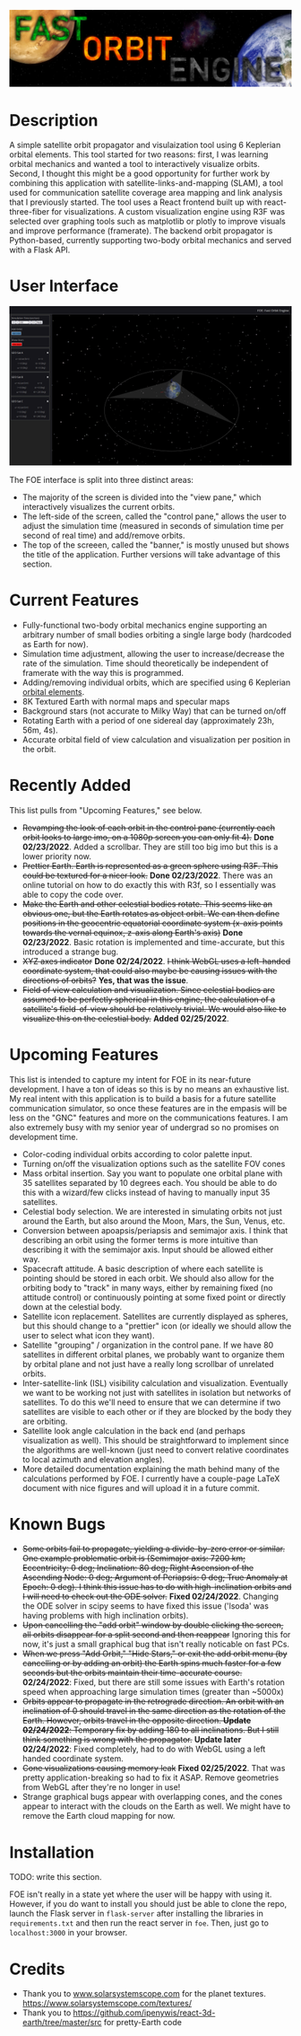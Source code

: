 ![FOELogo](https://raw.githubusercontent.com/pdflynn/fast-orbit-engine/main/foe_logo.png)

# Description

A simple satellite orbit propagator and visulaization tool using 6 Keplerian orbital elements. This tool started for two reasons: first, I was learning orbital mechanics and wanted a tool to interactively visualize orbits. Second, I thought this might be a good opportunity for further work by combining this application with satellite-links-and-mapping (SLAM), a tool used for communication satellite coverage area mapping and link analysis that I previously started. The tool uses a React frontend built up with react-three-fiber for visualizations. A custom visualization engine using R3F was selected over graphing tools such as matplotlib or plotly to improve visuals and improve performance (framerate). The backend orbit propagator is Python-based, currently supporting two-body orbital mechanics and served with a Flask API.

# User Interface

![FOEInterface](https://raw.githubusercontent.com/pdflynn/fast-orbit-engine/main/ui.png)

The FOE interface is split into three distinct areas:

- The majority of the screen is divided into the "view pane," which interactively visualizes the current orbits.
- The left-side of the screen, called the "control pane," allows the user to adjust the simulation time (measured in seconds of simulation time per second of real time) and add/remove orbits.
- The top of the screeen, called the "banner," is mostly unused but shows the title of the application. Further versions will take advantage of this section.

# Current Features

- Fully-functional two-body orbital mechanics engine supporting an arbitrary number of small bodies orbiting a single large body (hardcoded as Earth for now).
- Simulation time adjustment, allowing the user to increase/decrease the rate of the simulation. Time should theoretically be independent of framerate with the way this is programmed.
- Adding/removing individual orbits, which are specified using 6 Keplerian [orbital elements](https://en.wikipedia.org/wiki/Orbital_elements).
- 8K Textured Earth with normal maps and specular maps
- Background stars (not accurate to Milky Way) that can be turned on/off
- Rotating Earth with a period of one sidereal day (approximately 23h, 56m, 4s).
- Accurate orbital field of view calculation and visualization per position in the orbit.

# Recently Added

This list pulls from "Upcoming Features," see below.

- ~~Revamping the look of each orbit in the control pane (currently each orbit looks to large imo, on a 1080p screen you can only fit 4).~~ **Done 02/23/2022**. Added a scrollbar. They are still too big imo but this is a lower priority now.
- ~~Prettier Earth. Earth is represented as a green sphere using R3F. This could be textured for a nicer look.~~ **Done 02/23/2022**. There was an online tutorial on how to do exactly this with R3f, so I essentially was able to copy the code over.
- ~~Make the Earth and other celestial bodies rotate. This seems like an obvious one, but the Earth rotates as object orbit. We can then define positions in the geocentric equatorial coordinate system (x-axis points towards the vernal equinox, z-axis along Earth's axis)~~ **Done 02/23/2022**. Basic rotation is implemented and time-accurate, but this introduced a strange bug.
- ~~XYZ axes indicator~~ **Done 02/24/2022**. ~~I think WebGL uses a left-handed coordinate system, that could also maybe be causing issues with the directions of orbits?~~ **Yes, that was the issue**.
- ~~Field of view calculation and visualization. Since celestial bodies are assumed to be perfectly spherical in this engine, the calculation of a satellite's field-of-view should be relatively trivial. We would also like to visualize this on the celestial body.~~ **Added 02/25/2022**.

# Upcoming Features

This list is intended to capture my intent for FOE in its near-future development. I have a ton of ideas so this is by no means an exhaustive list. My real intent with this application is to build a basis for a future satellite communication simulator, so once these features are in the empasis will be less on the "GNC" features and more on the communications features. I am also extremely busy with my senior year of undergrad so no promises on development time.

- Color-coding individual orbits according to color palette input.
- Turning on/off the visualization options such as the satellite FOV cones
- Mass orbital insertion. Say you want to populate one orbital plane with 35 satellites separated by 10 degrees each. You should be able to do this with a wizard/few clicks instead of having to manually input 35 satellites.
- Celestial body selection. We are interested in simulating orbits not just around the Earth, but also around the Moon, Mars, the Sun, Venus, etc.
- Conversion between apoapsis/periapsis and semimajor axis. I think that describing an orbit using the former terms is more intuitive than describing it with the semimajor axis. Input should be allowed either way.
- Spacecraft attitude. A basic description of where each satellite is pointing should be stored in each orbit. We should also allow for the orbiting body to "track" in many ways, either by remaining fixed (no attitude control) or continuously pointing at some fixed point or directly down at the celestial body.
- Satellite icon replacement. Satellites are currently displayed as spheres, but this should change to a "prettier" icon (or ideally we should allow the user to select what icon they want).
- Satellite "grouping" / organization in the control pane. If we have 80 satellites in different orbital planes, we probably want to organize them by orbital plane and not just have a really long scrollbar of unrelated orbits.
- Inter-satellite-link (ISL) visibility calculation and visualization. Eventually we want to be working not just with satellites in isolation but networks of satellites. To do this we'll need to ensure that we can determine if two satellites are visible to each other or if they are blocked by the body they are orbiting.
- Satellite look angle calculation in the back end (and perhaps visualization as well). This should be straightforward to implement since the algorithms are well-known (just need to convert relative coordinates to local azimuth and elevation angles).
- More detailed documentation explaining the math behind many of the calculations performed by FOE. I currently have a couple-page LaTeX document with nice figures and will upload it in a future commit.

# Known Bugs

- ~~Some orbits fail to propagate, yielding a divide-by-zero error or similar. One example problematic orbit is (Semimajor axis: 7200 km; Eccentricity: 0 deg; Inclination: 80 deg; Right Ascension of the Ascending Node: 0 deg; Argument of Periapsis: 0 deg; True Anomaly at Epoch: 0 deg). I think this issue has to do with high-inclination orbits and I will need to check out the ODE solver.~~ **Fixed 02/24/2022**. Changing the ODE solver in scipy seems to have fixed this issue ('lsoda' was having problems with high inclination orbits).
- ~~Upon cancelling the "add orbit" window by double clicking the screen, all orbits disappear for a split second and then reappear~~ Ignoring this for now, it's just a small graphical bug that isn't really noticable on fast PCs.
- ~~When we press "Add Orbit," "Hide Stars," or exit the add orbit menu (by cancelling or by adding an orbit) the Earth spins much faster for a few seconds but the orbits maintain their time-accurate course.~~ **02/24/2022**: Fixed, but there are still some issues with Earth's rotation speed when approaching large simulation times (greater than ~5000x)
- ~~Orbits appear to propagate in the retrograde direction. An orbit with an inclination of 0 should travel in the same direction as the rotation of the Earth. However, orbits travel in the opposite direction. **Update 02/24/2022**: Temporary fix by adding 180 to all inclinations. But I still think something is wrong with the propagator.~~ **Update later 02/24/2022**: Fixed completely, had to do with WebGL using a left handed coordinate system.
- ~~Cone visualizations causing memory leak~~ **Fixed 02/25/2022**. That was pretty application-breaking so had to fix it ASAP. Remove geometries from WebGL after they're no longer in use!
- Strange graphical bugs appear with overlapping cones, and the cones appear to interact with the clouds on the Earth as well. We might have to remove the Earth cloud mapping for now.

# Installation

TODO: write this section.

FOE isn't really in a state yet where the user will be happy with using it. However, if you do want to install you should just be able to clone the repo, launch the Flask server in `flask-server` after installing the libraries in `requirements.txt` and then run the react server in `foe`. Then, just go to `localhost:3000` in your browser.

# Credits

- Thank you to www.solarsystemscope.com for the planet textures. https://www.solarsystemscope.com/textures/
- Thank you to https://github.com/ipenywis/react-3d-earth/tree/master/src for pretty-Earth code
